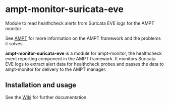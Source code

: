 # ampt-monitor-suricata-eve

Module to read healthcheck alerts from Suricata EVE logs for the AMPT monitor

See [AMPT][ampt] for more information on the AMPT framework and the problems
it solves.

**ampt-monitor-suricata-eve** is a module for ampt-monitor, the healthcheck event
reporting component in the AMPT framework. It monitors Suricata EVE logs to
extract alert data for healthcheck probes and passes the data to ampt-monitor
for delivery to the AMPT manager.

## Installation and usage

See the [Wiki][wiki] for further documentation.


[ampt]: https://github.com/nids-io/ampt-manager/wiki/AMPT
[wiki]: https://github.com/nids-io/ampt-monitor/wiki/

